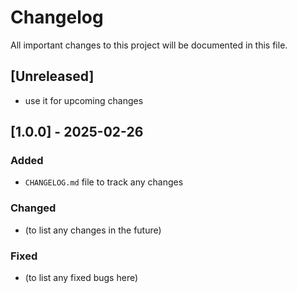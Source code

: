 # Changelog

All important changes to this project will be documented in this file.

## [Unreleased]
- use it for upcoming changes

## [1.0.0] - 2025-02-26
### Added
- `CHANGELOG.md` file to track any changes

### Changed
- (to list any changes in the future)

### Fixed
- (to list any fixed bugs here)